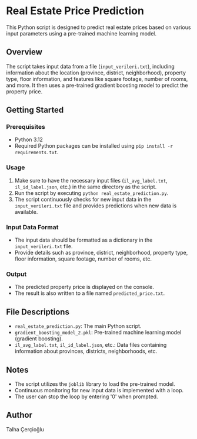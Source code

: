 # Real Estate Price Prediction

This Python script is designed to predict real estate prices based on various input parameters using a pre-trained machine learning model.

## Overview

The script takes input data from a file (`input_verileri.txt`), including information about the location (province, district, neighborhood), property type, floor information, and features like square footage, number of rooms, and more. It then uses a pre-trained gradient boosting model to predict the property price.

## Getting Started

### Prerequisites

- Python 3.12
- Required Python packages can be installed using `pip install -r requirements.txt`.

### Usage

1. Make sure to have the necessary input files (`il_avg_label.txt`, `il_id_label.json`, etc.) in the same directory as the script.
2. Run the script by executing `python real_estate_prediction.py`.
3. The script continuously checks for new input data in the `input_verileri.txt` file and provides predictions when new data is available.

### Input Data Format

- The input data should be formatted as a dictionary in the `input_verileri.txt` file.
- Provide details such as province, district, neighborhood, property type, floor information, square footage, number of rooms, etc.

### Output

- The predicted property price is displayed on the console.
- The result is also written to a file named `predicted_price.txt`.

## File Descriptions

- `real_estate_prediction.py`: The main Python script.
- `gradient_boosting_model_2.pkl`: Pre-trained machine learning model (gradient boosting).
- `il_avg_label.txt`, `il_id_label.json`, etc.: Data files containing information about provinces, districts, neighborhoods, etc.

## Notes

- The script utilizes the `joblib` library to load the pre-trained model.
- Continuous monitoring for new input data is implemented with a loop.
- The user can stop the loop by entering '0' when prompted.

## Author

Talha Çerçioğlu
